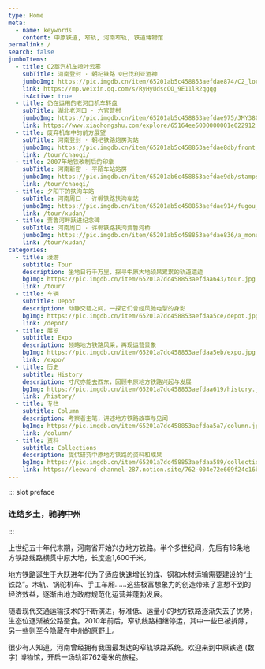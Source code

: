 ```yaml
---
type: Home
meta:
  - name: keywords
    content: 中原铁道, 窄轨, 河南窄轨, 铁道博物馆
permalink: /
search: false
jumboItems:
  - title: C2蒸汽机车喷吐云雾
    subTitle: 河南登封 · 朝杞铁路 ©巴伐利亚酒神
    jumboImg: https://pic.imgdb.cn/item/65201ab5c458853aefdae874/C2_locomotive.jpg
    link: https://mp.weixin.qq.com/s/RyHyUdscQO_9E11lR2qgqg
    isActive: true
  - title: 仍在运用的老河口机车转盘
    subTitle: 湖北老河口 · 六官营村 
    jumboImg: https://pic.imgdb.cn/item/65201ab5c458853aefdae975/JMY380_at_laohekou.jpg
    link: https://www.xiaohongshu.com/explore/65164ee5000000001e022912
  - title: 废弃机车中的前方展望
    subTitle: 河南登封 · 朝杞铁路炮房沟站
    jumboImg: https://pic.imgdb.cn/item/65201ab5c458853aefdae8db/front_view.jpg
    link: /tour/chaoqi/
  - title: 2007年地铁改制后的印章
    subTitle: 河南新密 · 平陌车站站房
    jumboImg: https://pic.imgdb.cn/item/65201ab6c458853aefdae9db/stamps.jpg
    link: /tour/chaoqi/
  - title: 夕阳下的扶沟车站
    subTitle: 河南周口 · 许郸铁路扶沟车站
    jumboImg: https://pic.imgdb.cn/item/65201ab5c458853aefdae914/fugou_station.jpg
    link: /tour/xudan/
  - title: 贾鲁河畔跃进纪念碑
    subTitle: 河南周口 · 许郸铁路扶沟贾鲁河桥
    jumboImg: https://pic.imgdb.cn/item/65201ab5c458853aefdae836/a_monument_by_the_Jialu_river.jpg
    link: /tour/xudan/
categories:
  - title: 漫游
    subtitle: Tour
    description: 坐地日行千万里，探寻中原大地硕果累累的轨道遗迹
    bgImg: https://pic.imgdb.cn/item/65201a7dc458853aefdaa643/tour.jpg
    link: /tour/
  - title: 车辆
    subtitle: Depot
    description: 动静交错之间，一探它们曾经风驰电掣的身影
    bgImg: https://pic.imgdb.cn/item/65201a7dc458853aefdaa5ce/depot.jpg
    link: /depot/
  - title: 展览
    subtitle: Expo
    description: 领略地方铁路风采，再现运营景象
    bgImg: https://pic.imgdb.cn/item/65201a7dc458853aefdaa5eb/expo.jpg
    link: /expo/
  - title: 历史
    subtitle: History
    description: 寸尺亦能去西东，回顾中原地方铁路兴起与发展
    bgImg: https://pic.imgdb.cn/item/65201a7dc458853aefdaa619/history.jpg
    link: /history/
  - title: 专栏
    subtitle: Column
    description: 考察者主笔，讲述地方铁路故事与见闻
    bgImg: https://pic.imgdb.cn/item/65201a7dc458853aefdaa5a7/column.jpg
    link: /column/
  - title: 资料
    subtitle: Collections    
    description: 提供研究中原地方铁路的资料和成果
    bgImg: https://pic.imgdb.cn/item/65201a7dc458853aefdaa589/collections.jpg
    link: https://leeward-channel-287.notion.site/762-004e72e669f24c16bf2f6497b5fe1866
---
```


::: slot preface
### 连结乡土，驰骋中州
:::

上世纪五十年代末期，河南省开始兴办地方铁路。半个多世纪间，先后有16条地方铁路线路横贯中原大地，长度逾1,600千米。

地方铁路诞生于大跃进年代为了适应快速增长的煤、钢和木材运输需要建设的“土铁路”。木轨、锅驼机车、手工车厢……这些极富想象力的创造带来了意想不到的经济效益，逐渐由地方政府规范化运营并蓬勃发展。

随着现代交通运输技术的不断演进，标准低、运量小的地方铁路逐渐失去了优势，生态位逐渐被公路蚕食。2010年前后，窄轨线路相继停运，其中一些已被拆除，另一些则至今隐藏在中州的原野上。

很少有人知道，河南曾经拥有我国最发达的窄轨铁路系统。欢迎来到中原铁道 (数字) 博物馆，开启一场轨距762毫米的旅程。
